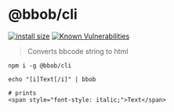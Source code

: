 # @bbob/cli
[![install size](https://packagephobia.now.sh/badge?p=@bbob/cli)](https://packagephobia.now.sh/result?p=@bbob/html) [![Known Vulnerabilities](https://snyk.io/test/github/JiLiZART/bbob/badge.svg?targetFile=packages%2Fbbob-cli%2Fpackage.json)](https://snyk.io/test/github/JiLiZART/bbob?targetFile=packages%2Fbbob-cli%2Fpackage.json)

> Converts bbcode string to html 

```shell
npm i -g @bbob/cli
```

```shell
echo "[i]Text[/i]" | bbob

# prints
<span style="font-style: italic;">Text</span>
```
